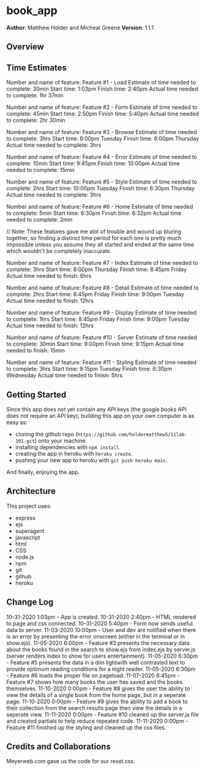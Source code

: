 # book_app

**Author**: Matthew Holder and Micheal Greene
**Version**: 1.1.1

## Overview

## Time Estimates

Number and name of feature: Feature #1 - Load
Estimate of time needed to complete: 30min
Start time: 1:03pm
Finish time: 2:40pm
Actual time needed to complete: 1hr 37min

Number and name of feature: Feature #2 - Form
Estimate of time needed to complete: 45min
Start time: 2:50pm
Finish time: 5:40pm
Actual time needed to complete: 2hr 30min

Number and name of feature: Feature #3 - Browse
Estimate of time needed to complete: 3hrs
Start time: 8:00pm Tuesday
Finish time: 6:00pm Thursday
Actual time needed to complete: 3hrs

Number and name of feature: Feature #4 - Error
Estimate of time needed to complete: 10min
Start time: 9:45pm
Finish time: 10:00pm
Actual time needed to complete: 15min

Number and name of feature: Feature #5 - Style
Estimate of time needed to complete: 2hrs
Start time: 10:00pm Tuesday
Finish time: 6:30pm Thursday
Actual time needed to complete: 3hrs

Number and name of feature: Feature #6 - Home
Estimate of time needed to complete: 5min
Start time: 6:30pm
Finish time: 6:32pm
Actual time needed to complete: 2min

// Note: These features gave me alot of trouble and wound up bluring together, so finding a distinct time period for each one is pretty much impossible unless you assume they all started and ended at the same time which wouldn't be completely inaccurate.

Number and name of feature: Feature #7 - Index
Estimate of time needed to complete: 3hrs
Start time: 8:00pm Thursday
Finish time: 8:45pm Friday
Actual time needed to finish: 6hrs

Number and name of feature: Feature #8 - Detail
Estimate of time needed to complete: 2hrs
Start time: 8:45pm Friday
Finish time: 9:00pm Tuesday
Actual time needed to finish: 12hrs

Number and name of feature: Feature #9 - Display
Estimate of time needed to complete: 1hrs
Start time: 8:45pm Friday
Finish time: 9:00pm Tuesday
Actual time needed to finish: 12hrs

Number and name of feature: Feature #10 - Server
Estimate of time needed to complete: 30min
Start time: 9:00pm
Finish time: 9:15pm
Actual time needed to finish: 15min

Number and name of feature: Feature #11 - Styling
Estimate of time needed to complete: 3hrs
Start time: 9:15pm Tuesday
Finish time: 6:30pm Wednesday
Actual time needed to finish: 5hrs

## Getting Started

Since this app does not yet contain any API keys (the google books API does not require an API key), building this app on your own computer is as easy as:
- cloning the github repo (`https://github.com/holdermatthew5/11lab-301.git`) onto your machine.
- installing dependencies with `npm install`.
- creating the app in heroku with `heroku create`.
- pushing your new app to heroku with `git push heroku main`.

And finally, enjoying the app.

## Architecture

This project uses:
- express
- ejs
- superagent
- javascript
- html
- CSS
- node.js
- npm
- git
- github
- heroku

## Change Log

10-31-2020 1:03pm - App is created.
10-31-2020 2:40pm - HTML rendered to page and css connected.
10-31-2020 5:40pm - Form now sends useful data to server.
11-03-2020 10:00pm - User and dev are notified when there is an error by presenting the error onscreen (either in the terminal or in show.ejs).
11-05-2020 6:00pm - Feature #3 presents the necessary data about the books found in the search to show.ejs from index.ejs by server.js (server renders index to show for users entertainment).
11-05-2020 6:30pm - Feature #5 presents the data in a dim lightwith well contrasted text to provide optimum reading conditions for a night reader.
11-05-2020 6:30pm - Feature #6 loads the proper file on pageload.
11-07-2020 8:45pm - Feature #7 shows how many books the user has saved and the books themselves.
11-10-2020 0:00pm - Feature #8 gives the user the ability to view the details of a single book from the home page, but in a seperate page.
11-10-2020 0:00pm - Feature #9 gives the ability to add a book to their collection from the search results page then view the details in a seperate view.
11-11-2020 0:00pm - Feature #10 cleaned up the server.js file and created partials to help reduce repeated code.
11-11-2020 0:00pm - Feature #11 finished up the styling and cleaned up the css files.

## Credits and Collaborations

Meyerweb.com gave us the code for our reset.css.
